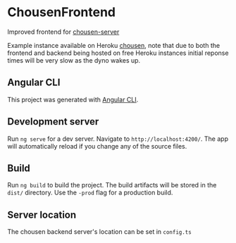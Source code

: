 # ChousenFrontend

Improved frontend for [chousen-server](https://github.com/rawtoast/chousen-server)

Example instance available on Heroku [chousen](http://bit.ly/chousen), note that due to both the frontend and
backend being hosted on free Heroku instances initial reponse times will be very slow as the dyno wakes up. 


## Angular CLI

This project was generated with [Angular CLI](https://github.com/angular/angular-cli).

## Development server

Run `ng serve` for a dev server. Navigate to `http://localhost:4200/`. The app will automatically reload if you change any of the source files.

## Build

Run `ng build` to build the project. The build artifacts will be stored in the `dist/` directory. Use the `-prod` flag for a production build.

## Server location

The chousen backend server's location can be set in `config.ts`
